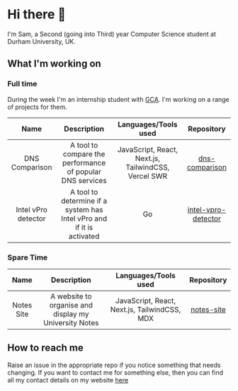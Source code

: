 # Hi there 👋

I'm Sam, a Second (going into Third) year Computer Science student at Durham University, UK.

## What I'm working on

### Full time

During the week I'm an internship student with [GCA](https://www.globalcyberalliance.org/). I'm working on a range of projects for them.

|        Name         |                              Description                              |                Languages/Tools used                 |                                 Repository                                 |
| :-----------------: | :-------------------------------------------------------------------: | :-------------------------------------------------: | :------------------------------------------------------------------------: |
|   DNS Comparison    |       A tool to compare the performance of popular DNS services       | JavaScript, React, Next.js, TailwindCSS, Vercel SWR |      [dns-comparison](https://github.com/samrobbins85/dns-comparison)      |
| Intel vPro detector | A tool to determine if a system has Intel vPro and if it is activated |                         Go                          | [intel-vpro-detector](https://github.com/samrobbins85/intel-vpro-detector) |

### Spare Time

|    Name    |                      Description                      |             Languages/Tools used             |                        Repository                        |
| :--------: | :---------------------------------------------------: | :------------------------------------------: | :------------------------------------------------------: |
| Notes Site | A website to organise and display my University Notes | JavaScript, React, Next.js, TailwindCSS, MDX | [notes-site](https://github.com/samrobbins85/notes-site) |

## How to reach me

Raise an issue in the appropriate repo if you notice something that needs changing. If you want to contact me for something else, then you can find all my contact details on my website [here](https://samrobbins.uk)

